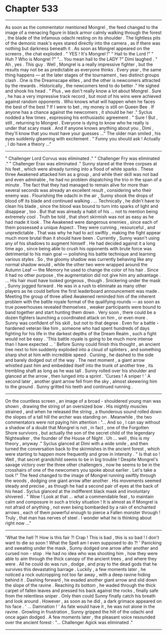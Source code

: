 
# Chapter 533


---

As soon as the commentator mentioned Mongrel , the feed changed to the image of a menacing figure in black armor calmly walking through the forest , the blade of the infamous odachi resting on its shoulder . The lightless pits of the demonic mask's eyes stared directly into the camera , as if there was nothing but darkness beneath it .
As soon as Mongrel appeared on the screens , the chat exploded .
" YES ! It's Mongrel !"
" Hail to the Lord !"
" Huh ? Who is Mongrel ?"
"... You mean hail to the LADY ?"
Dimi laughed .
" Ah , yes . This guy . Well , Mongrel is a really impressive fighter , but the results may not be as predictable as everyone thinks . Every year , the same thing happens — at the later stages of the tournament , two distinct groups clash . One is the Dreamscape elites , and the other is newcomers attracted by the rewards . Historically , the newcomers tend to do better ."
He sighed and shook his head .
" Plus , we don't really know a lot about Mongrel . Sure , he has a very impressive track record , but most of his wins were achieved against random opponents . Who knows what will happen when he faces the best of the best ? If I were to bet , my money is still on Queen Bee . If anyone has a chance against the newcomers , it should be her ."
Syclus nodded a few times , expressing his enthusiastic agreement .
" Sure ! But , still , returning to Mongrel . Everyone is dying to know who he really is under that scary mask . And if anyone knows anything about you , Dimi , they'll know that you must have your guesses …"
The older man smiled , his eyes suddenly gleaming with excitement .
" Funny you should ask ! Actually , I do have a theory …"
***
" Challenger Lord Corvus was eliminated ."
" Challenger Fry was eliminated ."
" Challenger Erax was eliminated ."
Sunny stared at the three corpses at his feet , which were already turning into a flood of white sparks . These three Awakened attacked him as a group , and while their skill was not bad and even admirable , he had no problem dispatching the trio in the span of a minute .
The fact that they had managed to remain alive for more than several seconds was already an excellent result , considering who their enemy was .
Flourishing the odachi in the air , Sunny shook the drops of blood off its blade and continued walking .
... Technically , he didn't have to clean his blade , since the blood was bound to turn into sparks of light and disappear , too . But that was already a habit of his ... not to mention being extremely cool .
Truth be told , that short skirmish was not as easy as he had made it look . The Awakened were dangerous enemies , since each of them possessed a unique Aspect . They were cunning , resourceful , and unpredictable . That was why he had to act swiftly , making the fight appear much more brutal than it should have been .
Currently , Sunny wasn't using any of his shadows to augment himself . He had decided against it a long time ago , since being able to crush his opponents with brute force was detrimental to his main goal — polishing his battle technique and learning various styles .
So , the gloomy shadow was currently behaving like any normal shadow would , while the other two were wrapped around the Autumn Leaf — the Memory he used to change the color of his hair . Since it had no other purpose , the augmentation did not give him any advantage .
… His hair must have looked gorgeous , though .
Snickering under the mask , Sunny jogged forward . He was in a rush to eliminate as many other players as he could before the first leaderboard announcement was made .
Meeting the group of three allied Awakened reminded him of the inherent problem with the battle royale format of the qualifying rounds — as soon as true powerhouses revealed themselves , weaker participants were bound to band together and start hunting them down .
Very soon , there could be a dozen fighters launching a coordinated attack on him , or even more .
Sunny was confident of his skill , but not to that degree . Even for a battle - hardened veteran like him , someone who had spent hundreds of days fighting for his life in the darkest depths of the Dream Realm , such a fight would not be easy .
'This battle royale is going to be much more intense than I have expected … '
Before Sunny could finish this thought , an ancient tree next to him suddenly exploded into a cloud of splinters , and something sharp shot at him with incredible speed . Cursing , he dashed to the side and barely dodged out of the way .
The next moment , a giant arrow whistled past him and embedded itself into the trunk of another tree , its trembling shaft as long as he was tall .
Sunny rolled over his shoulder and glanced at the arrow , then lunged into a sprint .
'Curses ! A sniper ! '
A second later , another giant arrow fell from the sky , almost skewering him to the ground .
Sunny gritted his teeth and continued running .
***
On the countless screen , an image of a broad - shouldered young man was shown , drawing the string of an oversized bow . His mightly muscles strained , and when he released the string , a thunderous sound rolled down the slopes of a tall hill the archer was standing on .
Meanwhile , the two commentators were not paying him attention :
"... And so , I can say without a shadow of a doubt that Mongrel is not , in fact , one of the Forgotten Shore survivors , but actually the son of the secret child of the legendary Nightwalker , the founder of the House of Night . Uh … well , this is my theory , anyway ."
Syclus glanced at Dimi with a wide smile , and then turned the conversation back to the skirmishes in the ancient forest , which were starting to happen more frequently and grow in intensity .
" Is that so ! Well , that secret grandchild seems to be in big trouble ! Despite Mongrel's savage victory over the three other challengers , now he seems to be in the crosshairs of one of the newcomers you spoke about earlier . Let's take a look !"
The feed changed to the image of Mongrel running swiftly through the woods , dodging one giant arrow after another . His movements seemed steady and precise , as though he had a second pair of eyes at the back of his head .
Syclus glanced at the indifferent black mask and involuntary shivered .
" Wow ! Look at that … what a commendable feat , to maintain calm and composure in such a tricky situation ! It is almost as if Mongrel is not afraid of anything , not even being bombarded by a rain of enchanted arrows , each of them powerful enough to pierce a Fallen monster through ! Truly , that man has nerves of steel . I wonder what he is thinking about right now …"
***
'What the hell ?! How is this fair ?! Crap ! This is bad , this is so bad ! I don't want to die so soon ! What the Spell am I even supposed to do ?! '
Panicking and sweating under the mask , Sunny dodged one arrow after another and cursed non - stop .
He had no idea who was shooting him , how they were able to aim through the thick canopy of the ancient trees , and where they were . All he could do was run , dodge , and pray to the dead gods that he survives this devastating barrage .
Luckily , a few moments later , he noticed a rock outcropping not too far away , with a deep ravine hiding behind it .
Dashing forward , he evaded another giant arrow and slid down the slope of the ravine . Reaching its bottom , he waded through the thick carpet of fallen leaves and pressed his back against the rocks , finally safe from the relentless sniper .
Only then could Sunny finally catch his breath and look around .
However , as soon as he did , a dark grimace appeared on his face .
' ... Damnation ! '
As fate would have it , he was not alone in the ravine .
Growling in frustration , Sunny gripped the hilt of the odachi and once again dodged .
A few moments later , the pleasant voice resounded over the ancient forest :
"... Challenger Agick was eliminated ."

---

